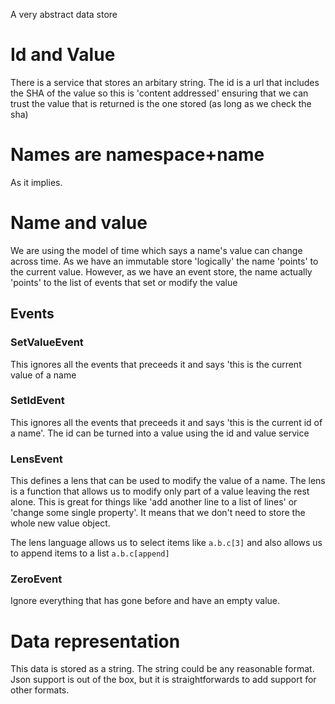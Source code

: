 A very abstract data store

# Id and Value
There is a service that stores an arbitary string. The id is a url that
includes the SHA of the value so this is 'content addressed' ensuring
that we can trust the value that is returned is the one stored (as long as we check the sha)

# Names are namespace+name
As it implies.

# Name and value
We are using the model of time which says a name's value can change across time.
As we have an immutable store 'logically' the name 'points' to the current value. However, as we have an event store, 
the name actually 'points' to the list of events that set or  modify the value

## Events

### SetValueEvent
This ignores all the events that preceeds it and says 'this is the current value of a name

### SetIdEvent
This ignores all the events that preceeds it and says 'this is the current id of a name'. The id can be turned into a value using the 
id and value service

### LensEvent
This defines a lens that can be used to modify the value of a name. The lens is a function that allows us to modify only part of a value
leaving the rest alone. This is great for things like 'add another line to a list of lines' or 'change some single property'. It 
means that we don't need to store the whole new value object.

The lens language allows us to select items like `a.b.c[3]` and also allows us to append items to a list `a.b.c[append]`

### ZeroEvent
Ignore everything that has gone before and have an empty value.

# Data representation
This data is stored as a string. The string could be any reasonable format. Json support is out of the box, but
it is straightforwards to add support for other formats.

